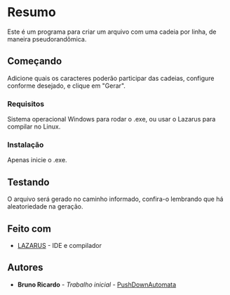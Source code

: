 # Resumo

Este é um programa para criar um arquivo com uma cadeia por linha, de maneira pseudorandômica.

## Começando

Adicione quais os caracteres poderão participar das cadeias, configure conforme desejado, e clique em "Gerar".

### Requisitos

Sistema operacional Windows para rodar o .exe, ou usar o Lazarus para compilar no Linux. 

### Instalação

Apenas inicie o .exe.

## Testando

O arquivo será gerado no caminho informado, confira-o lembrando que há aleatoriedade na geração.

## Feito com

* [LAZARUS](https://www.lazarus-ide.org/) - IDE e compilador

## Autores

* **Bruno Ricardo** - *Trabalho inicial* - [PushDownAutomata](https://github.com/BrunoRicardoIdeal/PushDownAutomata)
